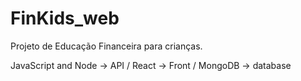 # FinKids_web

Projeto de Educação Financeira para crianças.

JavaScript and Node -> API /
React -> Front /
MongoDB -> database

